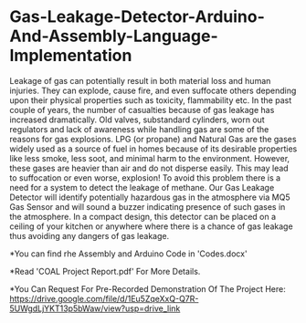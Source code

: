 # Gas-Leakage-Detector-Arduino-And-Assembly-Language-Implementation
Leakage of gas can potentially result in both material loss and human 
injuries. They can explode, cause fire, and even suffocate others depending 
upon their physical properties such as toxicity, flammability etc. In the past 
couple of years, the number of casualties because of gas leakage has 
increased dramatically. Old valves, substandard cylinders, worn out 
regulators and lack of awareness while handling gas are some of the reasons 
for gas explosions. LPG (or propane) and Natural Gas are the gases widely 
used as a source of fuel in homes because of its desirable properties like 
less smoke, less soot, and minimal harm to the environment. However, 
these gases are heavier than air and do not disperse easily. This may lead 
to suffocation or even worse, explosion! To avoid this problem there is a 
need for a system to detect the leakage of methane. Our Gas Leakage 
Detector will identify potentially hazardous gas in the atmosphere via MQ5 
Gas Sensor and will sound a buzzer indicating presence of such gases in 
the atmosphere. In a compact design, this detector can be placed on a 
ceiling of your kitchen or anywhere where there is a chance of gas leakage 
thus avoiding any dangers of gas leakage.

*You can find rhe Assembly and Arduino Code in 'Codes.docx'

*Read 'COAL Project Report.pdf' For More Details.

*You Can Request For Pre-Recorded Demonstration Of The Project Here:
https://drive.google.com/file/d/1Eu5ZqeXxQ-Q7R-5UWgdLjYKT13p5bWaw/view?usp=drive_link
